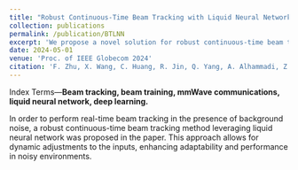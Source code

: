 ```yaml
---
title: "Robust Continuous-Time Beam Tracking with Liquid Neural Network"
collection: publications
permalink: /publication/BTLNN
excerpt: 'We propose a novel solution for robust continuous-time beam tracking with liquid neural network, which dynamically adjust the narrow mmWave beams to ensure real-time beam alignment with mobile users.'
date: 2024-05-01
venue: 'Proc. of IEEE Globecom 2024'
citation: 'F. Zhu, X. Wang, C. Huang, R. Jin, Q. Yang, A. Alhammadi, Z. Zhang, C. Yuen and M. Debbah, “Robust Continuous-Time Beam Tracking with Liquid Neural Network,” submitted to IEEE Globecom 2024.'
---
```

Index Terms—**Beam tracking, beam training, mmWave communications, liquid neural network, deep learning.**

In order to perform real-time beam tracking in the presence of background noise, a robust continuous-time beam tracking method leveraging liquid neural network was proposed in the paper. This approach allows for dynamic adjustments to the inputs, enhancing adaptability and performance in noisy environments. 
